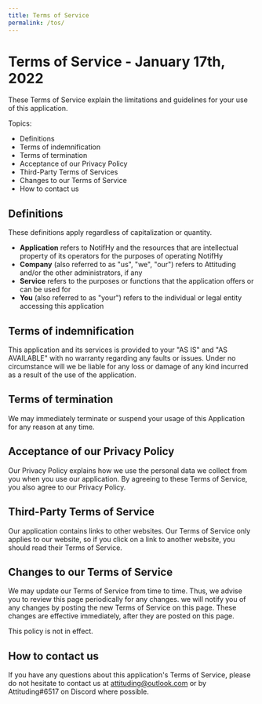 ```yaml
---
title: Terms of Service
permalink: /tos/
---
```

# Terms of Service - January 17th, 2022
These Terms of Service explain the limitations and guidelines for your use of this application.

Topics:
 - Definitions
 - Terms of indemnification
 - Terms of termination
 - Acceptance of our Privacy Policy
 - Third-Party Terms of Services
 - Changes to our Terms of Service
 - How to contact us

## Definitions
These definitions apply regardless of capitalization or quantity.
 - **Application** refers to NotifHy and the resources that are intellectual property of its operators for the purposes of operating NotifHy
 - **Company** (also referred to as "us", "we", "our") refers to Attituding and/or the other administrators, if any
 - **Service** refers to the purposes or functions that the application offers or can be used for
 - **You** (also referred to as "your") refers to the individual or legal entity accessing this application

## Terms of indemnification
This application and its services is provided to your "AS IS" and "AS AVAILABLE" with no warranty regarding any faults or issues. Under no circumstance will we be liable for any loss or damage of any kind incurred as a result of the use of the application.

## Terms of termination
We may immediately terminate or suspend your usage of this Application for any reason at any time.

## Acceptance of our Privacy Policy
Our Privacy Policy explains how we use the personal data we collect from you when you use our application. By agreeing to these Terms of Service, you also agree to our Privacy Policy.

## Third-Party Terms of Service
Our application contains links to other websites. Our Terms of Service only applies to our website, so if you click on a link to another website, you should read their Terms of Service.

## Changes to our Terms of Service
We may update our Terms of Service from time to time. Thus, we advise you to review this page periodically for any changes. we will notify you of any changes by posting the new Terms of Service on this page. These changes are effective immediately, after they are posted on this page.

This policy is not in effect.

## How to contact us
If you have any questions about this application's Terms of Service, please do not hesitate to contact us at attituding@outlook.com or by Attituding#6517 on Discord where possible.